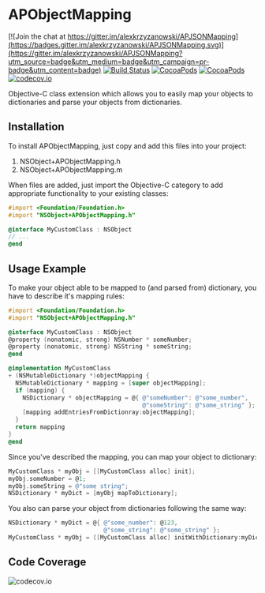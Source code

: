 # APObjectMapping

[![Join the chat at https://gitter.im/alexkrzyzanowski/APJSONMapping](https://badges.gitter.im/alexkrzyzanowski/APJSONMapping.svg)](https://gitter.im/alexkrzyzanowski/APJSONMapping?utm_source=badge&utm_medium=badge&utm_campaign=pr-badge&utm_content=badge)
[![Build Status](https://travis-ci.org/alexkrzyzanowski/APJSONMapping.svg?branch=master)](https://travis-ci.org/alexkrzyzanowski/APJSONMapping)
[![CocoaPods](https://img.shields.io/cocoapods/v/APJSONMapping.svg)](https://cocoapods.org/pods/APJSONMapping)
[![CocoaPods](https://img.shields.io/cocoapods/metrics/doc-percent/APJSONMapping.svg)](https://cocoapods.org/pods/APJSONMapping)
[![codecov.io](https://codecov.io/github/alexkrzyzanowski/APJSONMapping/coverage.svg?branch=develop)](https://codecov.io/github/alexkrzyzanowski/APJSONMapping?branch=develop)

Objective-C class extension which allows you to easily map your objects to dictionaries and parse your objects from dictionaries.

## Installation

To install APObjectMapping, just copy and add this files into your project:

1. NSObject+APObjectMapping.h
2. NSObject+APObjectMapping.m

When files are added, just import the Objective-C category to add appropriate functionality to your existing classes:

```objective-c
#import <Foundation/Foundation.h>
#import "NSObject+APObjectMapping.h"

@interface MyCustomClass : NSObject
// ...
@end
```

## Usage Example

To make your object able to be mapped to (and parsed from) dictionary, you have to describe it's mapping rules:

```objective-c
#import <Foundation/Foundation.h>
#import "NSObject+APObjectMapping.h"

@interface MyCustomClass : NSObject
@property (nonatomic, strong) NSNumber * someNumber;
@property (nonatomic, strong) NSString * someString;
@end

@implementation MyCustomClass
+ (NSMutableDictionary *)objectMapping {
  NSMutableDictionary * mapping = [super objectMapping];
  if (mapping) {
    NSDictionary * objectMapping = @{ @"someNumber": @"some_number",
                                      @"someString": @"some_string" };
    [mapping addEntriesFromDictionray:objectMapping];
  }
  return mapping
}
@end
```

Since you've described the mapping, you can map your object to dictionary:

```objective-c
MyCustomClass * myObj = [[MyCustomClass alloc] init];
myObj.someNumber = @1;
myObj.someString = @"some string";
NSDictionary * myDict = [myObj mapToDictionary];
```

You also can parse your object from dictionaries following the same way:

```objective-c
NSDictionary * myDict = @{ @"some_number": @123,
                           @"some_string": @"some_string" };
MyCustomClass * myObj = [[MyCustomClass alloc] initWithDictionary:myDict];
```

## Code Coverage

![codecov.io](https://codecov.io/github/alexkrzyzanowski/APJSONMapping/branch.svg?branch=develop)
